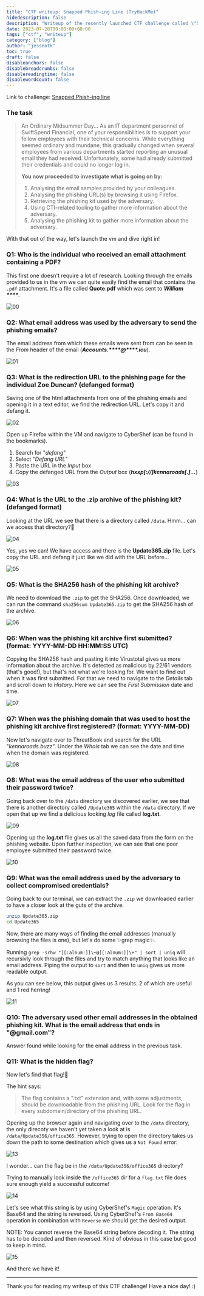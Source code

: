 ```yaml
---
title: "CTF writeup: Snapped Phish-ing Line (TryHackMe)"
hidedescription: false
description: "Writeup of the recently launched CTF challenge called \"Snapped Phish-ing Line\". Follow along in case you get stuck at one of the tasks!"
date: 2023-07-28T00:00:00+00:00
tags: ["ctf", "writeup"]
category: ["blog"]
author: "jesseotk"
toc: true
draft: false
disableanchors: false
disablebreadcrumbs: false
disablereadingtime: false
disablewordcount: false
---
```

Link to challenge: [Snapped Phish-ing line](https://tryhackme.com/room/snappedphishingline)

### The task

> An Ordinary Midsummer Day...
> As an IT department personnel of SwiftSpend Financial, one of your responsibilities is to support your fellow employees with their technical concerns. While everything seemed ordinary and mundane, this gradually changed when several employees from various departments started reporting an unusual email they had received. Unfortunately, some had already submitted their credentials and could no longer log in.
> 
> **You now proceeded to investigate what is going on by:**
> 
> 1. Analysing the email samples provided by your colleagues.
> 2. Analysing the phishing URL(s) by browsing it using Firefox.
> 3. Retrieving the phishing kit used by the adversary.
> 4. Using CTI-related tooling to gather more information about the adversary.
> 5. Analysing the phishing kit to gather more information about the adversary.

With that out of the way, let's launch the vm and dive right in!

### Q1: Who is the individual who received an email attachment containing a PDF?

This first one doesn't require a lot of research. Looking through the emails provided to us in the vm we can quite easily find the email that contains the `.pdf` attachment. 
It's a file called **Quote.pdf** which was sent to ***William \*\*\*\****.

![00](/pics/ctf-thm-snapped-phishing-line/00.webp)

### Q2: What email address was used by the adversary to send the phishing emails?

The email address from which these emails were sent from can be seen in the *From* header of the email (***Accounts.\*\*\*\*@\*\*\*\*.icu***).

![01](/pics/ctf-thm-snapped-phishing-line/01.webp)

### Q3: What is the redirection URL to the phishing page for the individual Zoe Duncan? (defanged format)

Saving one of the html attachments from one of the phishing emails and opening it in a text editor, we find the redirection URL. Let's copy it and defang it.

![02](/pics/ctf-thm-snapped-phishing-line/02.webp)

Open up Firefox within the VM and navigate to CyberShef (can be found in the bookmarks).
1. Search for "*defang*"
2. Select "*Defang URL*"
3. Paste the URL in the *Input* box
4. Copy the defanged URL from the *Output* box (***hxxp[://]kennaroads[.]...***)

![03](/pics/ctf-thm-snapped-phishing-line/03.webp)

### Q4: What is the URL to the .zip archive of the phishing kit? (defanged format)

Looking at the URL we see that there is a directory called `/data`. Hmm... can we access that directory?🤔

![04](/pics/ctf-thm-snapped-phishing-line/04.webp)

Yes, yes we can! We have access and there is the **Update365.zip** file.
Let's copy the URL and defang it just like we did with the URL before...

![05](/pics/ctf-thm-snapped-phishing-line/05.webp)

### Q5: What is the SHA256 hash of the phishing kit archive?

We need to download the `.zip` to get the SHA256. Once downloaded,
we can run the command `sha256sum Update365.zip` to get the SHA256 hash of the archive.

![06](/pics/ctf-thm-snapped-phishing-line/06.webp)

### Q6: When was the phishing kit archive first submitted? (format: YYYY-MM-DD HH:MM:SS UTC)

Copying the SHA256 hash and pasting it into Virustotal gives us more information about the archive.
It's detected as malicious by 22/61 vendors (that's good!), but that's not what we're looking for.
We want to find out when it was first submitted. For that we need to navigate to the *Details* tab and scroll down to *History*.
Here we can see the *First Submission* date and time.

![07](/pics/ctf-thm-snapped-phishing-line/07.webp)

### Q7: When was the phishing domain that was used to host the phishing kit archive first registered? (format: YYYY-MM-DD)

Now let's navigate over to ThreatBook and search for the URL "*kennaroads.buzz*".
Under the *Whois* tab we can see the date and time when the domain was registered.

![08](/pics/ctf-thm-snapped-phishing-line/08.webp)

### Q8: What was the email address of the user who submitted their password twice?

Going back over to the `/data` directory we discovered earlier,
we see that there is another directory called `/Update365` within the `/data` directory.
If we open that up we find a delicious looking *log* file called **log.txt**.

![09](/pics/ctf-thm-snapped-phishing-line/09.webp)

Opening up the **log.txt** file gives us all the saved data from the form on the phishing website.
Upon further inspection, we can see that one poor employee submitted their password twice.

![10](/pics/ctf-thm-snapped-phishing-line/10.webp)

### Q9: What was the email address used by the adversary to collect compromised credentials?

Going back to our terminal, we can extract the `.zip` we downloaded earlier to have a closer look at the guts of the archive.

```bash
unzip Update365.zip
cd Update365
```

Now, there are many ways of finding the email addresses (manually browsing the files is one), but let's do some ✨grep magic✨.

Running `grep -srhw "[[:alnum:]]\+@[[:alnum:]]\+" | sort | uniq` will recursivly look through the files and try to match anything that looks like an email address.
Piping the output to `sort` and then to `uniq` gives us more readable output.

As you can see below, this output gives us 3 results. 2 of which are useful and 1 red herring!

![11](/pics/ctf-thm-snapped-phishing-line/11.webp)

### Q10: The adversary used other email addresses in the obtained phishing kit. What is the email address that ends in "@gmail.com"?

Answer found while looking for the email address in the previous task.

### Q11: What is the hidden flag?

Now let's find that flag!🚩

The hint says:
> The flag contains a ".txt" extension and, with some adjustments,
> should be downloadable from the phishing URL.
> Look for the flag in every subdomain/directory of the phishing URL.

Opening up the browser again and navigating over to the `/data` directory,
the only direcoty we haven't yet taken a look at is `/data/Update356/office365`.
However, trying to open the directory takes us down the path to some destination
which gives us a `Not Found` error:

![13](/pics/ctf-thm-snapped-phishing-line/13.webp)

I wonder... can the flag be in the `/data/Update356/office365` directory?

Trying to manually look inside the `/office365` dir for a `flag.txt` file does sure enough
yield a successful outcome!

![14](/pics/ctf-thm-snapped-phishing-line/14.webp)

Let's see what this string is by using CyberShef's `Magic` operation. It's Base64 and the string is reversed.
Using CyberShef's `From Base64` operation in combination with `Reverse` we should get the desired output.

NOTE: You cannot reverse the Base64 string before decoding it. The string has to be decoded and then reversed.
Kind of obvious in this case but good to keep in mind.

![15](/pics/ctf-thm-snapped-phishing-line/15.webp)

And there we have it!

___
Thank you for reading my writeup of this CTF challenge! Have a nice day! :)
